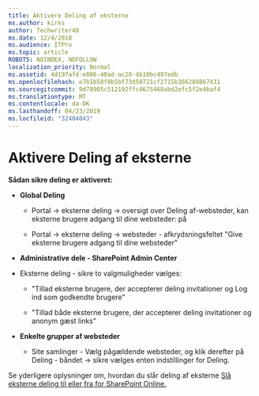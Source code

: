 ```yaml
---
title: Aktivere Deling af eksterne
ms.author: kirks
author: Techwriter40
ms.date: 12/4/2018
ms.audience: ITPro
ms.topic: article
ROBOTS: NOINDEX, NOFOLLOW
localization_priority: Normal
ms.assetid: 4d197afd-e806-40ad-ac20-4b10bc497edb
ms.openlocfilehash: e7b1b58f0b5bf73d50721cf2715b366280867431
ms.sourcegitcommit: 9d78905c512192ffc4675468abd2efc5f2e4baf4
ms.translationtype: MT
ms.contentlocale: da-DK
ms.lasthandoff: 04/23/2019
ms.locfileid: "32404043"
---
```

# <a name="enable-external-sharing"></a>Aktivere Deling af eksterne

 **Sådan sikre deling er aktiveret:**
  
- **Global Deling**
    
  - Portal -\> eksterne deling -\> oversigt over Deling af-websteder, kan eksterne brugere adgang til dine websteder: på
    
  - Portal -\> eksterne deling -\> websteder - afkrydsningsfeltet "Give eksterne brugere adgang til dine websteder"
    
- **Administrative dele - SharePoint Admin Center**
    
- Eksterne deling - sikre to valgmuligheder vælges:
    
  - "Tillad eksterne brugere, der accepterer deling invitationer og Log ind som godkendte brugere"
    
  - "Tillad både eksterne brugere, der accepterer deling invitationer og anonym gæst links"
    
- **Enkelte grupper af websteder**
    
  - Site samlinger - Vælg pågældende websteder, og klik derefter på Deling - båndet -\> sikre vælges enten indstillinger for Deling.
    
Se yderligere oplysninger om, hvordan du slår deling af eksterne [Slå eksterne deling til eller fra for SharePoint Online.](https://go.microsoft.com/fwlink/?linkid=2047681&amp;clcid=0x409)
  

